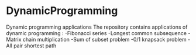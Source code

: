 # DynamicProgramming
Dynamic programming applications
The repository contains applications of dynamic programming :
  -Fibonacci series
  -Longest common subsequence
  -Matrix chain multiplication
  -Sum of subset problem
  -0/1 knapsack problem
  -All pair shortest path

